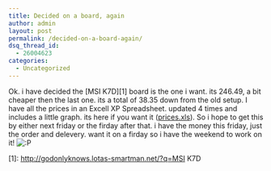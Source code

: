 ```yaml
---
title: Decided on a board, again
author: admin
layout: post
permalink: /decided-on-a-board-again/
dsq_thread_id:
  - 26004623
categories:
  - Uncategorized
---
```

Ok. i have decided the [MSI K7D][1] board is the one i want. its 246.49, a bit cheaper then the last one. its a total of 38.35 down from the old setup. I have all the prices in an Excell XP Spreadsheet. updated 4 times and includes a little graph. its here if you want it (<a href="http://www.lotas-smartman.net/blog/archives/prices.xls" target="_blank">prices.xls</a>). So i hope to get this by either next friday or the firday after that. i have the money this friday, just the order and delevery. want it on a firday so i have the weekend to work on it! <img src="http://blog.lotas-smartman.net/wp-includes/images/smilies/icon_razz.gif" alt=":P" class="wp-smiley" />

 [1]: http://godonlyknows.lotas-smartman.net/?q=MSI K7D